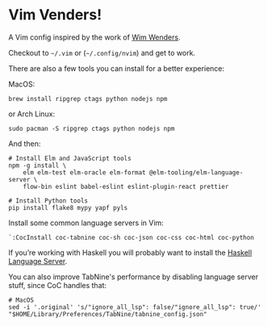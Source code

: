 # Vim Venders!

A Vim config inspired by the work of [Wim Wenders][wim].

Checkout to `~/.vim` or (`~/.config/nvim`) and get to work.

There are also a few tools you can install for a better experience:

MacOS:

    brew install ripgrep ctags python nodejs npm

or Arch Linux:

    sudo pacman -S ripgrep ctags python nodejs npm

And then:

    # Install Elm and JavaScript tools
    npm -g install \
        elm elm-test elm-oracle elm-format @elm-tooling/elm-language-server \
        flow-bin eslint babel-eslint eslint-plugin-react prettier

    # Install Python tools
    pip install flake8 mypy yapf pyls

Install some common language servers in Vim:

    `:CocInstall coc-tabnine coc-sh coc-json coc-css coc-html coc-python

If you’re working with Haskell you will probably want to install the [Haskell
Language Server][hls].

You can also improve TabNine's performance by disabling language server stuff,
since CoC handles that:

    # MacOS
    sed -i '.original' 's/"ignore_all_lsp": false/"ignore_all_lsp": true/' "$HOME/Library/Preferences/TabNine/tabnine_config.json"


[wim]: https://en.wikipedia.org/wiki/Wim_Wenders
[hie]: https://github.com/haskell/haskell-ide-engine
[hls]: https://github.com/haskell/haskell-language-server
